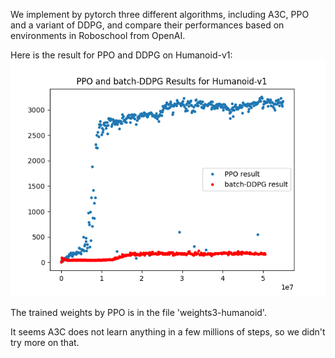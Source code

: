 We implement by pytorch three different algorithms, including A3C, PPO and a variant of DDPG, and compare their performances based on environments in Roboschool from OpenAI.


Here is the result for PPO and DDPG on Humanoid-v1:
![](https://github.com/zbgzbg2007/Machine-Learning/blob/master/Roboschool/Humanoid.png)

The trained weights by PPO is in the file 'weights3-humanoid'.

It seems A3C does not learn anything in a few millions of steps, so we didn't try more on that.
